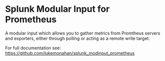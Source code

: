 # Splunk Modular Input for Prometheus

A modular input which allows you to gather metrics from Promtheus servers and exporters, either through polling or acting as a remote write target.

For full documentation see: https://github.com/lukemonahan/splunk_modinput_prometheus
